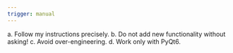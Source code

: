 ```yaml
---
trigger: manual
---
```


a. Follow my instructions precisely. 
b. Do not add new functionality without asking!
c. Avoid over-engineering.
d. Work only with PyQt6.
